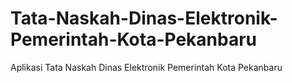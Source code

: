 # Tata-Naskah-Dinas-Elektronik-Pemerintah-Kota-Pekanbaru
Aplikasi Tata Naskah Dinas Elektronik Pemerintah Kota Pekanbaru
